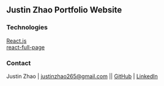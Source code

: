 ## Justin Zhao Portfolio Website

### Technologies
[React.js](https://reactjs.org/)    
[react-full-page](https://github.com/zwug/react-full-page)

### Contact
Justin Zhao | justinzhao265@gmail.com || [GitHub](https://github.com/zhaoj1) | [LinkedIn](https://www.linkedin.com/in/justin-zh/)
